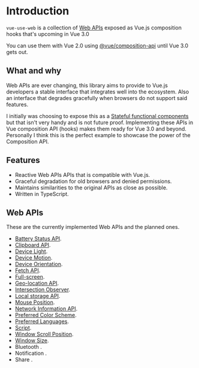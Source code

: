 # Introduction

`vue-use-web` is a collection of [Web APIs](https://developer.mozilla.org/en-US/docs/Web/API) exposed as Vue.js composition hooks that's upcoming in Vue 3.0

You can use them with Vue 2.0 using [@vue/composition-api](https://github.com/vuejs/composition-api) until Vue 3.0 gets out.

## What and why

Web APIs are ever changing, this library aims to provide to Vue.js developers a stable interface that integrates well into the ecosystem. Also an interface that degrades gracefully when browsers do not support said features.

I initially was choosing to expose this as a [Stateful functional components](https://logaretm.com/blog/2019-06-29-stateful-functional-components/) but that isn't very handy and is not future proof. Implementing these APIs in Vue composition API (hooks) makes them ready for Vue 3.0 and beyond. Personally I think this is the perfect example to showcase the power of the Composition API.

## Features

- Reactive Web APIs APIs that is compatible with Vue.js.
- Graceful degradation for old browsers and denied permissions.
- Maintains similarities to the original APIs as close as possible.
- Written in TypeScript.

## Web APIs

These are the currently implemented Web APIs and the planned ones.

- [Battery Status API](./battery.md).
- [Clipboard API](./clipboard.md).
- [Device Light](./device-light.md).
- [Device Motion](./device-motion.md).
- [Device Orientation](./device-orientation.md).
- [Fetch API](./fetch.md).
- [Full-screen](./fullscreen.md).
- [Geo-location API](./geolocation.md).
- [Intersection Observer](./intersection-observer.md).
- [Local storage API](./local-storage.md).
- [Mouse Position](./guide/mouse-position.md).
- [Network Information API](./network.md).
- [Preferred Color Scheme](./preferred-color-scheme.md).
- [Preferred Languages](./preferred-languages.md).
- [Script](./script.md).
- [Window Scroll Position](./scroll-position.md).
- [Window Size](./window-size.md).
- Bluetooth <Badge text="WIP" type="warn" />.
- Notification <Badge text="WIP" type="warn" />.
- Share <Badge text="WIP" type="warn" />.
